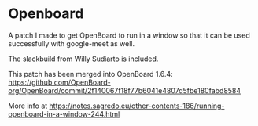 # Openboard
A patch I made to get OpenBoard to run in a window so that it can be used successfully with google-meet as well.

The slackbuild from Willy Sudiarto is included.

This patch has been merged into OpenBoard 1.6.4: https://github.com/OpenBoard-org/OpenBoard/commit/2f140067f18f77b6041e4807d5fbe180fabd8584

More info at https://notes.sagredo.eu/other-contents-186/running-openboard-in-a-window-244.html

